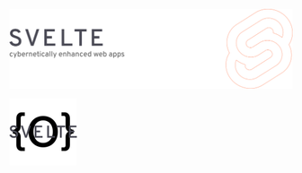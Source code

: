 [![alt text](https://raw.githubusercontent.com/ottomated/svelte5-issue-repro/main/final-switch.svg)](https://example.com)

[![banner](https://raw.githubusercontent.com/ottomated/svelte5-issue-repro/main/banner2.svg)](https://example.com)
